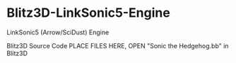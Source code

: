 # Blitz3D-LinkSonic5-Engine

LinkSonic5 (Arrow/SciDust) Engine


Blitz3D Source Code
PLACE FILES HERE, OPEN "Sonic the Hedgehog.bb" in Blitz3D
